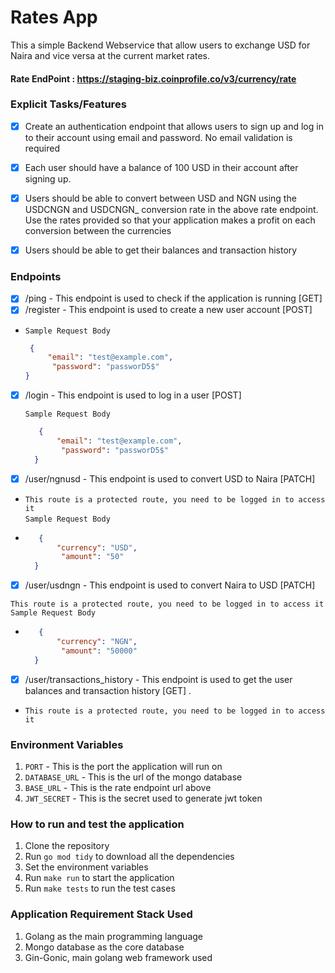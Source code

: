 # Rates App
This a simple Backend Webservice that allow users to exchange USD for Naira and vice versa at the current market rates.

#### Rate EndPoint : https://staging-biz.coinprofile.co/v3/currency/rate

### Explicit Tasks/Features
- [x] Create an authentication endpoint that allows users to sign up and log in to their account using email and password. No email validation is required
- [x] Each user should have a balance of 100 USD in their account after signing up.
- [x] Users should be able to convert between USD and NGN using the USDCNGN and USDCNGN_ conversion rate in the above rate endpoint. Use the rates provided so that your        application makes a profit on each conversion between the currencies
- [x]  Users should be able to get their balances and transaction history


### Endpoints
- [x] /ping - This endpoint is used to check if the application is running [GET]
- [x] /register - This endpoint is used to create a new user account [POST]
- 
  `Sample Request Body`
  ```json
   {
       "email": "test@example.com",
        "password": "passworD5$"
  }
- [x] /login - This endpoint is used to log in a user [POST]

    `Sample Request Body`
  ```json
     {
         "email": "test@example.com",
          "password": "passworD5$"
    }

- [x] /user/ngnusd - This endpoint is used to convert USD to Naira [PATCH]
- 
  `This route is a protected route, you need to be logged in to access it`  
  `Sample Request Body`
- ```json
     {
         "currency": "USD",
          "amount": "50"
    }

- [x] /user/usdngn - This endpoint is used to convert Naira to USD [PATCH]

`This route is a protected route, you need to be logged in to access it`  
`Sample Request Body`
- ```json
     {
         "currency": "NGN",
          "amount": "50000"
    }

- [x] /user/transactions_history - This endpoint is used to get the user balances and transaction history [GET] .
- `This route is a protected route, you need to be logged in to access it`

### Environment Variables
1. `PORT` - This is the port the application will run on
2. `DATABASE_URL` - This is the url of the mongo database
3. `BASE_URL` - This is the rate endpoint url above
4. `JWT_SECRET` - This is the secret used to generate jwt token

### How to run and test the application
1. Clone the repository
2. Run `go mod tidy` to download all the dependencies
3. Set the environment variables
4. Run `make run` to start the application
5. Run `make tests` to run the test cases


### Application Requirement Stack Used
1. Golang as the main programming language
2. Mongo database as the core database
3. Gin-Gonic, main golang web framework used

